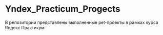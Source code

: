# Yndex_Practicum_Progects
В репозитории представлены выполненные  pet-проекты в рамках курса Яндекс Практикум
